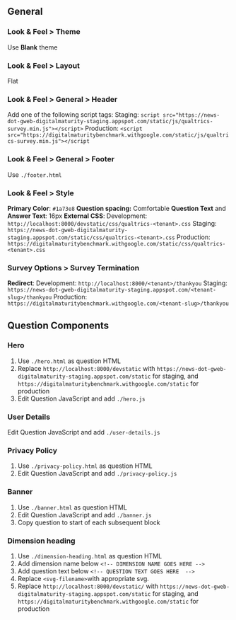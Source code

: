 ## General

### Look & Feel > Theme
Use **Blank** theme


### Look & Feel > Layout
Flat


### Look & Feel > General > Header
Add one of the following script tags:
Staging: `script src="https://news-dot-gweb-digitalmaturity-staging.appspot.com/static/js/qualtrics-survey.min.js"></script>`
Production: `<script src="https://digitalmaturitybenchmark.withgoogle.com/static/js/qualtrics-survey.min.js"></script`



### Look & Feel > General > Footer
Use `./footer.html`


### Look & Feel > Style
**Primary Color**: `#1a73e8`
**Question spacing:** Comfortable
**Question Text** and **Answer Text**: 16px
**External CSS**:
Development: `http://localhost:8000/devstatic/css/qualtrics-<tenant>.css`
Staging: `https://news-dot-gweb-digitalmaturity-staging.appspot.com/static/css/qualtrics-<tenant>.css`
Production: `https://digitalmaturitybenchmark.withgoogle.com/static/css/qualtrics-<tenant>.css`


### Survey Options > Survey Termination
**Redirect**:
Development: `http://localhost:8000/<tenant>/thankyou`
Staging: `https://news-dot-gweb-digitalmaturity-staging.appspot.com/<tenant-slug>/thankyou`
Production: `https://digitalmaturitybenchmark.withgoogle.com/<tenant-slug>/thankyou`


## Question Components

### Hero
1. Use `./hero.html` as question HTML
2. Replace `http://localhost:8000/devstatic` with `https://news-dot-gweb-digitalmaturity-staging.appspot.com/static` for staging, and `https://digitalmaturitybenchmark.withgoogle.com/static` for production
3. Edit Question JavaScript and add `./hero.js`


### User Details
Edit Question JavaScript and add `./user-details.js`


### Privacy Policy
1. Use `./privacy-policy.html` as question HTML
2. Edit Question JavaScript and add `./privacy-policy.js`


### Banner
1. Use `./banner.html` as question HTML
2. Edit Question JavaScript and add `./banner.js`
3. Copy question to start of each subsequent block


### Dimension heading
1. Use `./dimension-heading.html` as question HTML
2. Add dimension name below `<!-- DIMENSION NAME GOES HERE -->`
3. Add question text below `<!-- QUESTION TEXT GOES HERE  -->`
4. Replace `<svg-filename>`with appropriate svg.
5. Replace `http://localhost:8000/devstatic/` with `https://news-dot-gweb-digitalmaturity-staging.appspot.com/static` for staging, and `https://digitalmaturitybenchmark.withgoogle.com/static` for production

